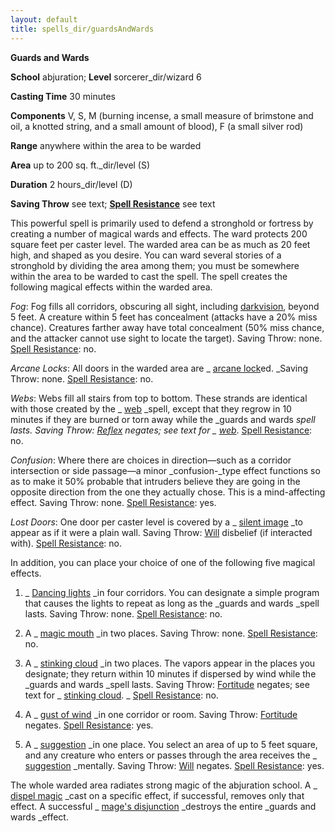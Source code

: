 ```yaml
---
layout: default
title: spells_dir/guardsAndWards
---
```

 **Guards and Wards**

**School** abjuration; **Level** sorcerer_dir/wizard 6

**Casting Time** 30 minutes

**Components** V, S, M (burning incense, a small measure of brimstone and oil, a knotted string, and a small amount of blood), F (a small silver rod)

**Range** anywhere within the area to be warded

**Area** up to 200 sq. ft._dir/level (S)

**Duration** 2 hours_dir/level (D)

**Saving Throw** see text; **[Spell Resistance](../../glossary#_spell-resistance)** see text

This powerful spell is primarily used to defend a stronghold or fortress by creating a number of magical wards and effects. The ward protects 200 square feet per caster level. The warded area can be as much as 20 feet high, and shaped as you desire. You can ward several stories of a stronghold by dividing the area among them; you must be somewhere within the area to be warded to cast the spell. The spell creates the following magical effects within the warded area.

_Fog_: Fog fills all corridors, obscuring all sight, including [darkvision](../../glossary#_darkvision), beyond 5 feet. A creature within 5 feet has concealment (attacks have a 20% miss chance). Creatures farther away have total concealment (50% miss chance, and the attacker cannot use sight to locate the target). Saving Throw: none. [Spell Resistance](../../glossary#_spell-resistance): no.

_Arcane Locks_: All doors in the warded area are _ [arcane lock](../arcaneLock#_arcane-lock)ed. _Saving Throw: none. [Spell Resistance](../../glossary#_spell-resistance): no.

_Webs_: Webs fill all stairs from top to bottom. These strands are identical with those created by the _ [web](../web#_web) _spell, except that they regrow in 10 minutes if they are burned or torn away while the _guards and wards _spell lasts. Saving Throw: [Reflex](../../combat#_reflex) negates; see text for _ [web](../web#_web)_. [Spell Resistance](../../glossary#_spell-resistance): no.

_Confusion_: Where there are choices in direction—such as a corridor intersection or side passage—a minor _confusion-_type effect functions so as to make it 50% probable that intruders believe they are going in the opposite direction from the one they actually chose. This is a mind-affecting effect. Saving Throw: none. [Spell Resistance](../../glossary#_spell-resistance): yes.

_Lost Doors_: One door per caster level is covered by a _ [silent image](../silentImage#_silent-image) _to appear as if it were a plain wall. Saving Throw: [Will](../../combat#_will) disbelief (if interacted with). [Spell Resistance](../../glossary#_spell-resistance): no.

In addition, you can place your choice of one of the following five magical effects.

1. _ [Dancing lights](../dancingLights#_dancing-lights) _in four corridors. You can designate a simple program that causes the lights to repeat as long as the _guards and wards _spell lasts. Saving Throw: none. [Spell Resistance](../../glossary#_spell-resistance): no.

2. A _ [magic mouth](../magicMouth#_magic-mouth) _in two places. Saving Throw: none. [Spell Resistance](../../glossary#_spell-resistance): no.

3. A _ [stinking cloud](../stinkingCloud#_stinking-cloud) _in two places. The vapors appear in the places you designate; they return within 10 minutes if dispersed by wind while the _guards and wards _spell lasts. Saving Throw: [Fortitude](../../combat#_fortitude) negates; see text for _ [stinking cloud](../stinkingCloud#_stinking-cloud). _ [Spell Resistance](../../glossary#_spell-resistance): no.

4. A _ [gust of wind](../gustOfWind#_gust-of-wind) _in one corridor or room. Saving Throw: [Fortitude](../../combat#_fortitude) negates. [Spell Resistance](../../glossary#_spell-resistance): yes.

5. A _ [suggestion](../suggestion#_suggestion) _in one place. You select an area of up to 5 feet square, and any creature who enters or passes through the area receives the _ [suggestion](../suggestion#_suggestion) _mentally. Saving Throw: [Will](../../combat#_will) negates. [Spell Resistance](../../glossary#_spell-resistance): yes.

The whole warded area radiates strong magic of the abjuration school. A _ [dispel magic](../dispelMagic#_dispel-magic) _cast on a specific effect, if successful, removes only that effect. A successful _ [mage's disjunction](../mageSDisjunction#_mage-s-disjunction) _destroys the entire _guards and wards _effect.

